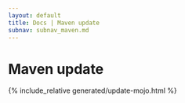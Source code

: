 ```yaml
---
layout: default
title: Docs | Maven update 
subnav: subnav_maven.md
---
```

# Maven update
{% include_relative generated/update-mojo.html %}
